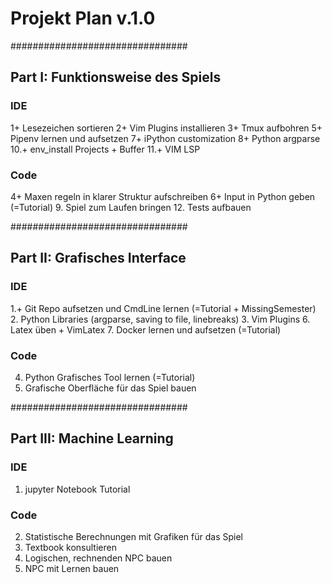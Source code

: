 # Projekt Plan v.1.0


################################
## Part I: Funktionsweise des Spiels
### IDE
1+ Lesezeichen sortieren
2+ Vim Plugins installieren
3+ Tmux aufbohren
5+ Pipenv lernen und aufsetzen
7+ iPython customization
8+ Python argparse
10.+ env_install Projects + Buffer
11.+ VIM LSP

### Code
4+ Maxen regeln in klarer Struktur aufschreiben
6+ Input in Python geben (=Tutorial)
9. Spiel zum Laufen bringen
12. Tests aufbauen

################################
## Part II: Grafisches Interface
### IDE
1.+ Git Repo aufsetzen und CmdLine lernen (=Tutorial + MissingSemester)
2. Python Libraries (argparse, saving to file, linebreaks)
3. Vim Plugins
6. Latex üben + VimLatex
7. Docker lernen und aufsetzen (=Tutorial)

### Code
4. Python Grafisches Tool lernen (=Tutorial)
5. Grafische Oberfläche für das Spiel bauen


################################
## Part III: Machine Learning
### IDE
1. jupyter Notebook Tutorial

### Code
2. Statistische Berechnungen mit Grafiken für das Spiel
3. Textbook konsultieren
4. Logischen, rechnenden NPC bauen
5. NPC mit Lernen bauen
